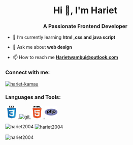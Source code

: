 <h1 align="center">Hi 👋, I'm Hariet</h1>
<h3 align="center">A Passionate Frontend Developer</h3>

- 🌱 I’m currently learning **html ,css and java script**

- 💬 Ask me about **web design**

- 📫 How to reach me **Harietwambui@outlook.com**

<h3 align="left">Connect with me:</h3>
<p align="left">
<a href="https://linkedin.com/in/hariet-kamau" target="blank"><img align="center" src="https://raw.githubusercontent.com/rahuldkjain/github-profile-readme-generator/master/src/images/icons/Social/linked-in-alt.svg" alt="hariet-kamau" height="30" width="40" /></a>
</p>

<h3 align="left">Languages and Tools:</h3>
<p align="left"> <a href="https://www.w3schools.com/css/" target="_blank" rel="noreferrer"> <img src="https://raw.githubusercontent.com/devicons/devicon/master/icons/css3/css3-original-wordmark.svg" alt="css3" width="40" height="40"/> </a> <a href="https://git-scm.com/" target="_blank" rel="noreferrer"> <img src="https://www.vectorlogo.zone/logos/git-scm/git-scm-icon.svg" alt="git" width="40" height="40"/> </a> <a href="https://www.w3.org/html/" target="_blank" rel="noreferrer"> <img src="https://raw.githubusercontent.com/devicons/devicon/master/icons/html5/html5-original-wordmark.svg" alt="html5" width="40" height="40"/> </a> <a href="https://www.php.net" target="_blank" rel="noreferrer"> <img src="https://raw.githubusercontent.com/devicons/devicon/master/icons/php/php-original.svg" alt="php" width="40" height="40"/> </a> </p>

<p><img align="left" src="https://github-readme-stats.vercel.app/api/top-langs?username=hariet2004&show_icons=true&locale=en&layout=compact" alt="hariet2004" /></p>

<p>&nbsp;<img align="center" src="https://github-readme-stats.vercel.app/api?username=hariet2004&show_icons=true&locale=en" alt="hariet2004" /></p>

<p><img align="center" src="https://github-readme-streak-stats.herokuapp.com/?user=hariet2004&" alt="hariet2004" /></p>

